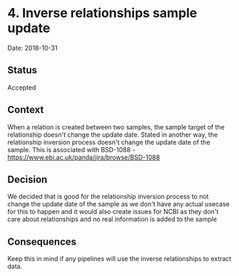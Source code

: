 # 4. Inverse relationships sample update

Date: 2018-10-31

## Status

Accepted

## Context

When a relation is created between two samples, the sample target of the relationship doesn't change the update date.
Stated in another way, the relationship inversion process doesn't change the update date of the sample.
This is associated with BSD-1088 - https://www.ebi.ac.uk/panda/jira/browse/BSD-1088

## Decision

We decided that is good for the relationship inversion process to not change the update date of the sample as we don't 
have any actual usecase for this to happen and it would also create issues for NCBI as they don't care about relationships
and no real information is added to the sample

## Consequences

Keep this in mind if any pipelines will use the inverse relationships to extract data.
